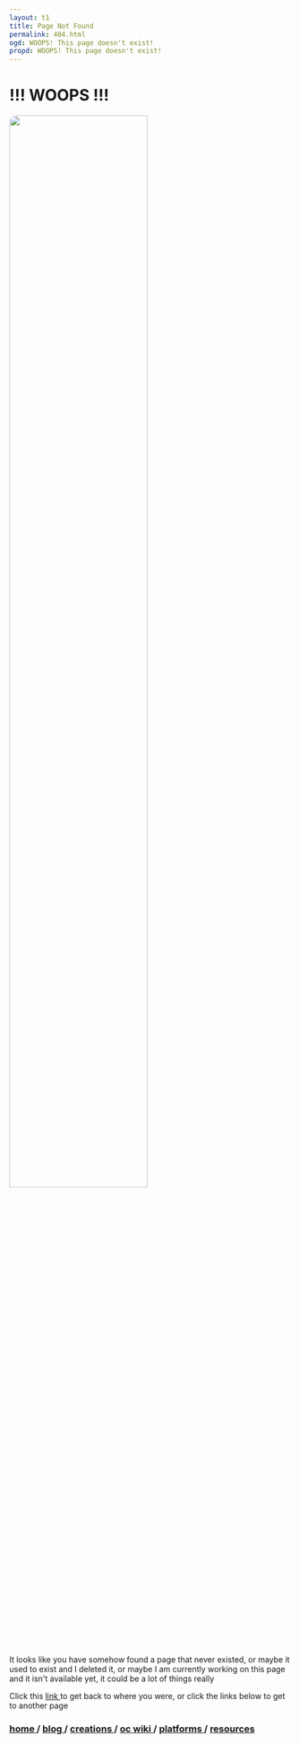 ```yaml
---
layout: t1
title: Page Not Found
permalink: 404.html
ogd: WOOPS! This page doesn't exist!
propd: WOOPS! This page doesn't exist!
---
```

# !!! WOOPS !!!

<img src="/_img/1pagenotfound.webp" style="width:70%; border-radius:15px; border:2px solid var(--brdr); margin: auto;">

It looks like you have somehow found a page that never existed, or maybe it used to exist and I deleted it, or maybe I am currently working on this page and it isn't available yet, it could be a lot of things really

Click this <a href="javascript:window.history.back()">link <i class="ph ph-link"></i></a> to get back to where you were, or click the links below to get to another page
  
### [home <i class="ph ph-house"></i>](/home) / [blog <i class="ph ph-scroll"></i>](/blog) / [creations <i class="ph ph-palette"></i>](/creations) / [oc wiki <i class="ph-fill ph-user-circle"></i>](/oc_wiki) / [platforms <i class="ph ph-globe"></i>](/platforms) / [resources <i class="ph ph-bookmark"></i>](/resources)